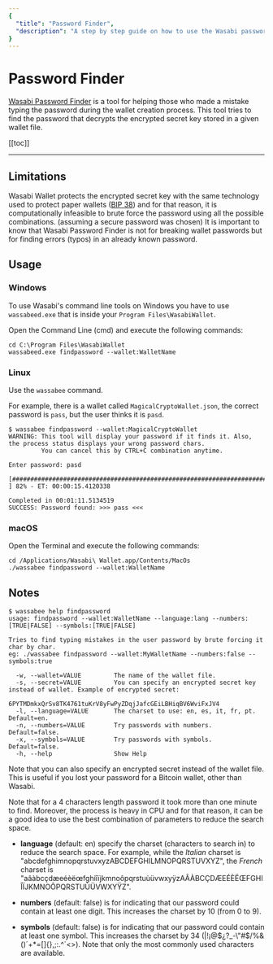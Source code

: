 ```yaml
---
{
  "title": "Password Finder",
  "description": "A step by step guide on how to use the Wasabi password finder to fix typos in forgotten passwords. This is the Wasabi documentation, an archive of knowledge about the open-source, non-custodial and privacy-focused Bitcoin wallet for desktop."
}
---
```


# Password Finder

[Wasabi Password Finder](https://github.com/lontivero/WasabiPasswordFinder) is a tool for helping those who made a mistake typing the password during the wallet creation process.
This tool tries to find the password that decrypts the encrypted secret key stored in a given wallet file.

[[toc]]

---

## Limitations

Wasabi Wallet protects the encrypted secret key with the same technology used to protect paper wallets ([BIP 38](/using-wasabi/BIPs.md#bip-38-password-protected-private-key)) and for that reason, it is computationally infeasible to brute force the password using all the possible combinations. (assuming a secure password was chosen)
It is important to know that Wasabi Password Finder is not for breaking wallet passwords but for finding errors (typos) in an already known password.

## Usage

### Windows

To use Wasabi's command line tools on Windows you have to use `wassabeed.exe` that is inside your `Program Files\WasabiWallet`.

Open the Command Line (cmd) and execute the following commands:

```
cd C:\Program Files\WasabiWallet
wassabeed.exe findpassword --wallet:WalletName
```

### Linux

Use the `wassabee` command.

For example, there is a wallet called `MagicalCryptoWallet.json`, the correct password is `pass`, but the user thinks it is `pasd`.

```
$ wassabee findpassword --wallet:MagicalCryptoWallet
WARNING: This tool will display your password if it finds it. Also, the process status displays your wrong password chars.
         You can cancel this by CTRL+C combination anytime.

Enter password: pasd

[##################################################################################                  ] 82% - ET: 00:00:15.4120338

Completed in 00:01:11.5134519
SUCCESS: Password found: >>> pass <<<

```

### macOS

Open the Terminal and execute the following commands:

```
cd /Applications/Wasabi\ Wallet.app/Contents/MacOs
./wassabee findpassword --wallet:WalletName
```

## Notes

```
$ wassabee help findpassword
usage: findpassword --wallet:WalletName --language:lang --numbers:[TRUE|FALSE] --symbols:[TRUE|FALSE]

Tries to find typing mistakes in the user password by brute forcing it char by char.
eg: ./wassabee findpassword --wallet:MyWalletName --numbers:false --symbols:true

  -w, --wallet=VALUE         The name of the wallet file.
  -s, --secret=VALUE         You can specify an encrypted secret key instead of wallet. Example of encrypted secret:
                               6PYTMDmkxQrSv8TK4761tuKrV8yFwPyZDqjJafcGEiLBHiqBV6WviFxJV4
  -l, --language=VALUE       The charset to use: en, es, it, fr, pt. Default=en.
  -n, --numbers=VALUE        Try passwords with numbers. Default=false.
  -x, --symbols=VALUE        Try passwords with symbols. Default=false.
  -h, --help                 Show Help
```

Note that you can also specify an encrypted secret instead of the wallet file.
This is useful if you lost your password for a Bitcoin wallet, other than Wasabi.

Note that for a 4 characters length password it took more than one minute to find.
Moreover, the process is heavy in CPU and for that reason, it can be a good idea to use the best combination of parameters to reduce the search space.

* __language__ (default: en) specify the charset (characters to search in) to reduce the search space.
For example, while the *Italian* charset is "abcdefghimnopqrstuvxyzABCDEFGHILMNOPQRSTUVXYZ", the *French* charset is "aâàbcçdæeéèëœfghiîïjkmnoôpqrstuùüvwxyÿzAÂÀBCÇDÆEÉÈËŒFGHIÎÏJKMNOÔPQRSTUÙÜVWXYŸZ". 

* __numbers__ (default: false) is for indicating that our password could contain at least one digit. This increases the charset by 10 (from 0 to 9).

* __symbols__ (default: false) is for indicating that our password could contain at least one symbol.
This increases the charset by 34 (|!¡@$¿?_-\"#$/%&()´+*=[]{},;:.^`<>). Note that only the most commonly used characters are available.
